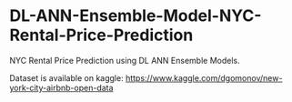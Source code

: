 # DL-ANN-Ensemble-Model-NYC-Rental-Price-Prediction
NYC Rental Price Prediction using DL ANN Ensemble Models.

Dataset is available on kaggle: https://www.kaggle.com/dgomonov/new-york-city-airbnb-open-data
